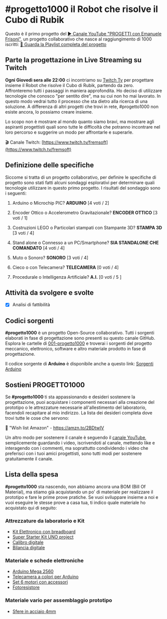 # #progetto1000 il Robot che risolve il Cubo di Rubik
Questo è il primo progetto del [:arrow_forward: Canale YouTube "PROGETTI con Emanuele Frisoni"](https://youtube.com/c/fremsoft), un progetto collaborativo che nasce al raggiungimento di 1000 iscritti: [:movie_camera: Guarda la Playlist completa del progetto](https://www.youtube.com/watch?v=VcB0eAnL97o&list=PLxAafib4pWc7LSfuXC9RSEif6I1dyx5FP)

## Parte la progettazione in Live Streaming su Twitch
**Ogni Giovedì sera alle 22:00** ci incontriamo su [Twitch Tv](https://www.twitch.tv/fremsoft) per progettare insieme il Robot che risolve il Cubo di Rubik, partendo da zero. Affronteremo tutti i passaggi in maniera approfondita. Ho deciso di utilizzare tecnologie che conosco "per sentito dire", ma su cui non ho mai lavorato. In questo modo vedrai tutto il processo che sta dietro alla ricerca di una soluzione. A differenza di altri progetti che trovi in rete, #progetto1000 non esiste ancora, lo possiamo creare insieme. 

Lo scopo non è mostrare al mondo quanto siamo bravi, ma mostrare agli aspiranti progettisti quali sono tutte le difficoltà che potranno incontrare nel loro percorso e suggerire un modo per affrontarle e superarle.

:clapper: Canale Twitch:  [https://www.twitch.tv/fremsoft](https://www.twitch.tv/fremsoft)

## Definizione delle specifiche
Siccome si tratta di un progetto collaborativo, per definire le specifiche di progetto sono stati fatti alcuni sondaggi esplorativi per determinare quali tecnologie utilizzare in questo primo progetto. I risultati del sondaggio sono i seguenti:

1. Arduino o Microchip PIC? **ARDUINO** [4 voti / 2]

2. Encoder Ottico o Accelerometro Gravitazionale? **ENCODER OTTICO** [3 voti / 1]

3. Costruzioni LEGO o Particolari stampati con Stampante 3D? **STAMPA 3D** [3 voti / 4]

4. Stand alone o Connesso a un PC/Smartphone? **SIA STANDALONE CHE COMANDATO** [4 voti / 4]

5. Muto o Sonoro? **SONORO** [3 voti / 4]

6. Cieco o con Telecamera? **TELECAMERA** [0 voti / 4]

7. Procedurale o Intelligenza Artificiale? **A.I.** [0 voti / 5 ]

## Attività da svolgere e svolte

- [x] Analisi di fattibilità

## Codici sorgenti
**#progetto1000** è un progetto Open-Source collaborativo. Tutti i sorgenti elaborati in fase di progettazione sono presenti su questo canale GitHub. Esplora le cartelle di [001-progetto1000](https://github.com/fremsoft/001-progetto1000) e troverai i sorgenti del progetto meccanico, elettronico, software e altro materiale prodotto in fase di progettazione.

Il codice sorgente di **Arduino** è disponibile anche a questo link: [Sorgenti Arduino](https://create.arduino.cc/editor/fremsoft/6501effc-6729-46f5-a2f1-0bfa0e9eb691/preview)

## Sostieni PROGETTO1000 
Se **#progetto1000** ti sta appassionando e desideri sostenere la progettazione, puoi acquistare i componenti necessari alla creazione del prototipo o le attrezzature necessarie all'allestimento del laboratorio, facendoli recapitare al mio indirizzo. La lista dei desideri completa dove trovi tutte le cose che servono:

:notebook: "Wish list Amazon" - https://amzn.to/2BDtwIV

Un altro modo per sostenere il canale è seguendo il [canale YouTube](https://youtube.com/c/fremsoft), semplicemente guardando i video, iscrivendoti al canale, mettendo like e interagendo con i commenti, ma soprattutto condividendo i video che preferisci con i tuoi amici progettisti, sono tutti modi per sostenere gratuitamente il canale.

## Lista della spesa
**#progetto1000** sta nascendo, non abbiamo ancora una BOM (Bill Of Material), ma stiamo già acquistando un po' di materiale per realizzare il prototipo e fare le prime prove pratiche. Se vuoi sviluppare insieme a noi e vuoi eseguire le stesse prove a casa tua, ti indico quale materiale ho acquistato qui di seguito:

### Attrezzature da laboratorio e Kit
* [Kit Elettronico con breadboard](https://amzn.to/2QTgOw7)
* [Super Starter Kit UNO project](https://amzn.to/2QJrnNc)
* [Calibro digitale](https://amzn.to/36QMR6w)
* [Bilancia digitale](https://amzn.to/3nxseCa)

### Materiale e schede elettroniche
* [Arduino Mega 2560](https://amzn.to/30RCvj6)
* [Telecamera a colori per Arduino](https://amzn.to/3nbS0Ma)
* [Set 6 motori con accessori](https://amzn.to/3nhQrfy)
* [Fotoresistore](https://amzn.to/370EtBg)

### Materiale vario per assemblaggio prototipo
* [Sfere in acciaio 4mm](https://amzn.to/3lzfDwr)

